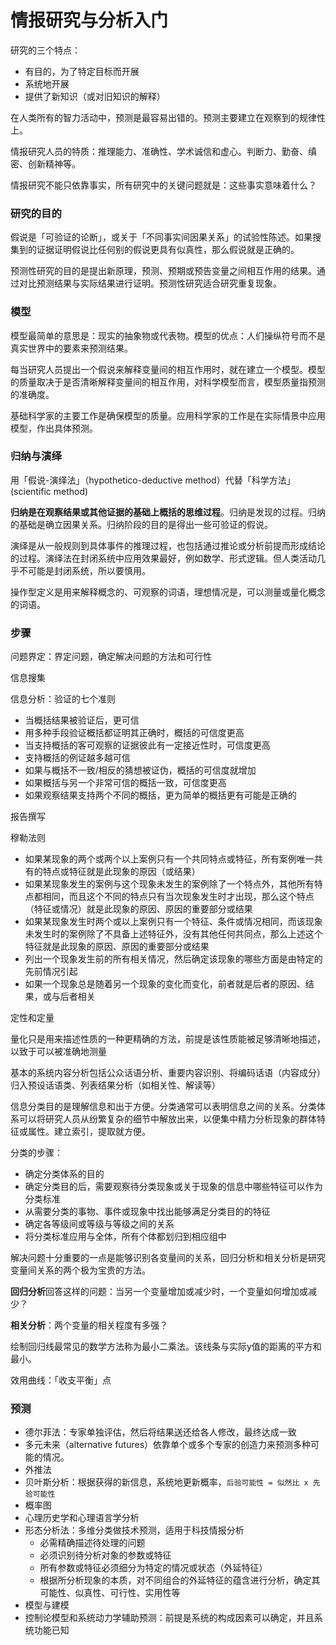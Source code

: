 # 情报研究与分析入门

研究的三个特点：

- 有目的，为了特定目标而开展
- 系统地开展
- 提供了新知识（或对旧知识的解释）



在人类所有的智力活动中，预测是最容易出错的。预测主要建立在观察到的规律性上。

情报研究人员的特质：推理能力、准确性、学术诚信和虚心。判断力、勤奋、缜密、创新精神等。

情报研究不能只依靠事实，所有研究中的关键问题就是：这些事实意味着什么？

### 研究的目的

假说是「可验证的论断」，或关于「不同事实间因果关系」的试验性陈述。如果搜集到的证据证明假说比任何别的假说更具有似真性，那么假说就是正确的。

预测性研究的目的是提出新原理，预测、预期或预告变量之间相互作用的结果。通过对比预测结果与实际结果进行证明。预测性研究适合研究重复现象。

### 模型

模型最简单的意思是：现实的抽象物或代表物。模型的优点：人们操纵符号而不是真实世界中的要素来预测结果。

每当研究人员提出一个假说来解释变量间的相互作用时，就在建立一个模型。模型的质量取决于是否清晰解释变量间的相互作用，对科学模型而言，模型质量指预测的准确度。

基础科学家的主要工作是确保模型的质量。应用科学家的工作是在实际情景中应用模型，作出具体预测。

### 归纳与演绎

用「假说-演绎法」（hypothetico-deductive method）代替「科学方法」(scientific method)

**归纳是在观察结果或其他证据的基础上概括的思维过程**。归纳是发现的过程。归纳的基础是确立因果关系。归纳阶段的目的是得出一些可验证的假说。

演绎是从一般规则到具体事件的推理过程，也包括通过推论或分析前提而形成结论的过程。演绎法在封闭系统中应用效果最好，例如数学、形式逻辑。但人类活动几乎不可能是封闭系统，所以要慎用。



操作型定义是用来解释概念的、可观察的词语，理想情况是，可以测量或量化概念的词语。



### 步骤

问题界定：界定问题，确定解决问题的方法和可行性

信息搜集

信息分析：验证的七个准则

- 当概括结果被验证后，更可信
- 用多种手段验证概括都证明其正确时，概括的可信度更高
- 当支持概括的客可观察的证据彼此有一定接近性时，可信度更高
- 支持概括的例证越多越可信
- 如果与概括不一致/相反的猜想被证伪，概括的可信度就增加
- 如果概括与另一个非常可信的概括一致，可信度更高
- 如果观察结果支持两个不同的概括，更为简单的概括更有可能是正确的

报告撰写



穆勒法则

- 如果某现象的两个或两个以上案例只有一个共同特点或特征，所有案例唯一共有的特点或特征就是此现象的原因（或结果）
- 如果某现象发生的案例与这个现象未发生的案例除了一个特点外，其他所有特点都相同，而且这个不同的特点只有当次现象发生时才出现，那么这个特点（特征或情况）就是此现象的原因、原因的重要部分或结果
- 如果某现象发生时两个或以上案例只有一个特征、条件或情况相同，而该现象未发生时的案例除了不具备上述特征外，没有其他任何共同点，那么上述这个特征就是此现象的原因、原因的重要部分或结果
- 列出一个现象发生前的所有相关情况，然后确定该现象的哪些方面是由特定的先前情况引起
- 如果一个现象总是随着另一个现象的变化而变化，前者就是后者的原因、结果，或与后者相关



定性和定量

量化只是用来描述性质的一种更精确的方法，前提是该性质能被足够清晰地描述，以致于可以被准确地测量



基本的系统内容分析包括公众话语分析、重要内容识别、将编码话语（内容成分）归入预设话语类、列表结果分析（如相关性、解读等）

信息分类目的是理解信息和出于方便。分类通常可以表明信息之间的关系。分类体系可以将研究人员从纷繁复杂的细节中解放出来，以便集中精力分析现象的群体特征或属性。建立索引，提取就方便。

分类的步骤：

- 确定分类体系的目的
- 确定分类目的后，需要观察待分类现象或关于现象的信息中哪些特征可以作为分类标准
- 从需要分类的事物、事件或现象中找出能够满足分类目的的特征
- 确定各等级间或等级与等级之间的关系
- 将分类标准应用与全体，所有个体都划归到相应组中



解决问题十分重要的一点是能够识别各变量间的关系，回归分析和相关分析是研究变量间关系的两个极为宝贵的方法。

**回归分析**回答这样的问题：当另一个变量增加或减少时，一个变量如何增加或减少？

**相关分析**：两个变量的相关程度有多强？

绘制回归线最常见的数学方法称为最小二乘法。该线条与实际y值的距离的平方和最小。



效用曲线：「收支平衡」点



### 预测

- 德尔菲法：专家单独评估，然后将结果送还给各人修改，最终达成一致
- 多元未来（alternative futures）依靠单个或多个专家的创造力来预测多种可能的情况。
- 外推法
- 贝叶斯分析：根据获得的新信息，系统地更新概率，``后验可能性 = 似然比 x 先验可能性``
- 概率图
- 心理历史学和心理语言学分析
- 形态分析法：多维分类做技术预测，适用于科技情报分析
  - 必需精确描述待处理的问题
  - 必须识别待分析对象的参数或特征
  - 所有参数或特征必须细分为特定的情况或状态（外延特征）
  - 根据所分析现象的本质，对不同组合的外延特征的蕴含进行分析，确定其可能性、似真性、可行性、实用性等
- 模型与建模
- 控制论模型和系统动力学辅助预测：前提是系统的构成因素可以确定，并且系统功能已知